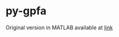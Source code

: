 # py-gpfa

Original version in MATLAB available at [link](http://users.ece.cmu.edu/~byronyu/software/gpfa0203.tgz)
